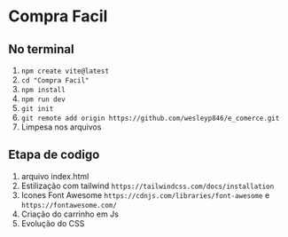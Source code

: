 # Compra Facil

## No terminal 
1. `npm create vite@latest`
2. `cd "Compra Facil"`
3. `npm install`
4. `npm run dev`
5. `git init`
6. `git remote add origin https://github.com/wesleyp846/e_comerce.git`
7. Limpesa nos arquivos

## Etapa de codigo
1. arquivo index.html
2. Estilização com tailwind `https://tailwindcss.com/docs/installation`
3. Icones Font Awesome `https://cdnjs.com/libraries/font-awesome` e `https://fontawesome.com/`
4. Criação do carrinho em Js
5. Evolução do CSS